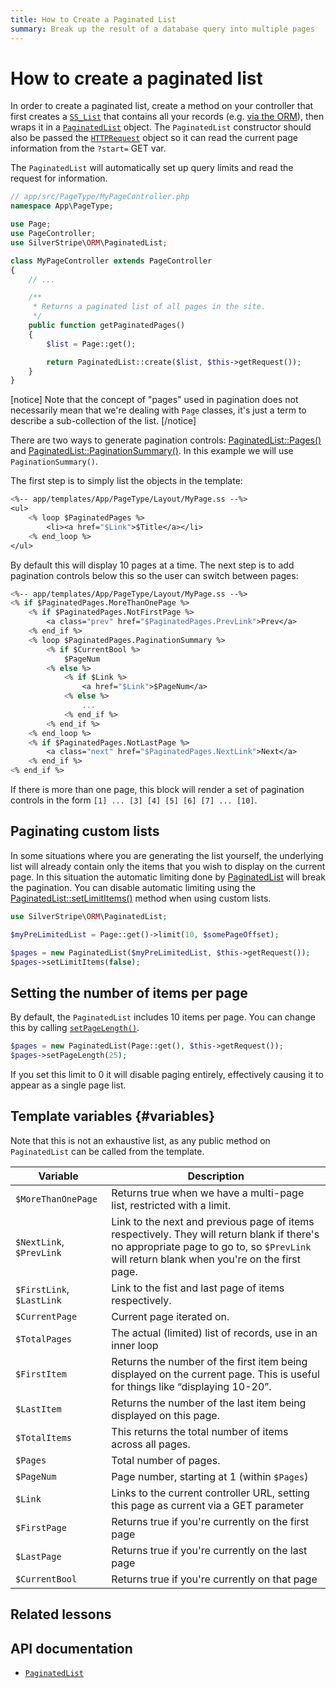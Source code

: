 ```yaml
---
title: How to Create a Paginated List
summary: Break up the result of a database query into multiple pages
---
```


# How to create a paginated list

In order to create a paginated list, create a method on your controller that first creates a [`SS_List`](api:SilverStripe\ORM\SS_List) that contains
all your records (e.g. [via the ORM](/developer_guides/model/data_model_and_orm/#querying-data)), then wraps it in a [`PaginatedList`](api:SilverStripe\ORM\PaginatedList) object. The `PaginatedList` constructor should also be passed the
[`HTTPRequest`](api:SilverStripe\Control\HTTPRequest) object so it can read the current page information from the `?start=` GET var.

The `PaginatedList` will automatically set up query limits and read the request for information.

```php
// app/src/PageType/MyPageController.php
namespace App\PageType;

use Page;
use PageController;
use SilverStripe\ORM\PaginatedList;

class MyPageController extends PageController
{
    // ...

    /**
     * Returns a paginated list of all pages in the site.
     */
    public function getPaginatedPages()
    {
        $list = Page::get();

        return PaginatedList::create($list, $this->getRequest());
    }
}
```

[notice]
Note that the concept of "pages" used in pagination does not necessarily mean that we're dealing with `Page` classes,
it's just a term to describe a sub-collection of the list.
[/notice]

There are two ways to generate pagination controls: [PaginatedList::Pages()](api:SilverStripe\ORM\PaginatedList::Pages()) and
[PaginatedList::PaginationSummary()](api:SilverStripe\ORM\PaginatedList::PaginationSummary()). In this example we will use `PaginationSummary()`.

The first step is to simply list the objects in the template:

```ss
<%-- app/templates/App/PageType/Layout/MyPage.ss --%>
<ul>
    <% loop $PaginatedPages %>
        <li><a href="$Link">$Title</a></li>
    <% end_loop %>
</ul>
```

By default this will display 10 pages at a time. The next step is to add pagination controls below this so the user can
switch between pages:

```ss
<%-- app/templates/App/PageType/Layout/MyPage.ss --%>
<% if $PaginatedPages.MoreThanOnePage %>
    <% if $PaginatedPages.NotFirstPage %>
        <a class="prev" href="$PaginatedPages.PrevLink">Prev</a>
    <% end_if %>
    <% loop $PaginatedPages.PaginationSummary %>
        <% if $CurrentBool %>
            $PageNum
        <% else %>
            <% if $Link %>
                <a href="$Link">$PageNum</a>
            <% else %>
                ...
            <% end_if %>
        <% end_if %>
    <% end_loop %>
    <% if $PaginatedPages.NotLastPage %>
        <a class="next" href="$PaginatedPages.NextLink">Next</a>
    <% end_if %>
<% end_if %>
```

If there is more than one page, this block will render a set of pagination controls in the form
`[1] ... [3] [4] [5] [6] [7] ... [10]`.

## Paginating custom lists

In some situations where you are generating the list yourself, the underlying list will already contain only the items
that you wish to display on the current page. In this situation the automatic limiting done by [PaginatedList](api:SilverStripe\ORM\PaginatedList)
will break the pagination. You can disable automatic limiting using the [PaginatedList::setLimitItems()](api:SilverStripe\ORM\PaginatedList::setLimitItems()) method
when using custom lists.

```php
use SilverStripe\ORM\PaginatedList;

$myPreLimitedList = Page::get()->limit(10, $somePageOffset);

$pages = new PaginatedList($myPreLimitedList, $this->getRequest());
$pages->setLimitItems(false);
```

## Setting the number of items per page

By default, the `PaginatedList` includes 10 items per page. You can change this by calling [`setPageLength()`](api:SilverStripe\ORM\PaginatedList::setPageLength()).

```php
$pages = new PaginatedList(Page::get(), $this->getRequest());
$pages->setPageLength(25);
```

If you set this limit to 0 it will disable paging entirely, effectively causing it to appear as a single page
list.

## Template variables {#variables}

Note that this is not an exhaustive list, as any public method on `PaginatedList` can be called from the template.

| Variable | Description |
| -------- | -------- |
| `$MoreThanOnePage` | Returns true when we have a multi-page list, restricted with a limit. |
| `$NextLink`, `$PrevLink` | Link to the next and previous page of items respectively. They will return blank if there's no appropriate page to go to, so `$PrevLink` will return blank when you're on the first page. |
| `$FirstLink`, `$LastLink` | Link to the fist and last page of items respectively. |
| `$CurrentPage` | Current page iterated on. |
| `$TotalPages` | The actual (limited) list of records, use in an inner loop |
| `$FirstItem` | Returns the number of the first item being displayed on the current page. This is useful for things like “displaying 10-20”. |
| `$LastItem` | Returns the number of the last item being displayed on this page. |
| `$TotalItems` | This returns the total number of items across all pages. |
| `$Pages` | Total number of pages. |
| `$PageNum` | Page number, starting at 1 (within `$Pages`) |
| `$Link` | Links to the current controller URL, setting this page as current via a GET parameter |
| `$FirstPage` | Returns true if you're currently on the first page |
| `$LastPage` | Returns true if you're currently on the last page |
| `$CurrentBool` | Returns true if you're currently on that page |

## Related lessons

## API documentation

- [`PaginatedList`](api:SilverStripe\ORM\PaginatedList)
